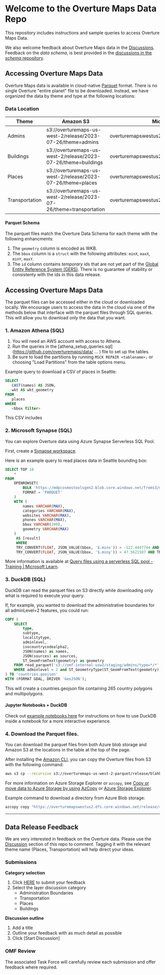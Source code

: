 Welcome to the Overture Maps Data Repo
===
This repository includes instructions and sample queries to access Overture Maps Data.

We also welcome feedback about Overture Maps data in the [Discussions](https://github.com/OvertureMaps/data/discussions). Feedback on the *data schema*, is best provided in the [discussions in the *schema* repository](https://github.com/OvertureMaps/schema/discussions).


Accessing Overture Maps Data
---

Overture Maps data is available in cloud-native [Parquet](https://parquet.apache.org/docs/) format. There is no single Overture "entire planet" file to be downloaded. Instead, we have organized the data by theme and type at the following locations:

### Data Location
|Theme| Amazon S3 | Microsoft Azure |
|-----|--------|----|
|Admins| s3://overturemaps-us-west-2/release/2023-07-26/theme=admins | overturemapswestus2.dfs.core.windows.net/release/ |
|Buildings| s3://overturemaps-us-west-2/release/2023-07-26/theme=buildings | overturemapswestus2.dfs.core.windows.net/release/ |
|Places| s3://overturemaps-us-west-2/release/2023-07-26/theme=places | overturemapswestus2.dfs.core.windows.net/release/ |
|Transportation| s3://overturemaps-us-west-2/release/2023-07-26/theme=transportation | overturemapswestus2.dfs.core.windows.net/release/ |

#### Parquet Schema
The parquet files match the Overture Data Schema for each theme with the following enhancments:

1. The `geometry` column is encoded as WKB.
2. The `bbox` column is a `struct` with the following attributes: `minX`, `maxX`, `minY`, `maxY`.
3. The `id` column contains _temporary_ ids that are not yet part of the [Global Entity Reference System (GERS)](https://docs.overturemaps.org/gers/). There is no guarantee of stability or consistenty with the ids in this data release.

## Accessing Overture Maps Data
The parquet files can be accessed either in the cloud or downloaded locally. We encourage users to access the data in the cloud via one of the methods below that interface with the parquet files through SQL queries. This will allow you to download only the data that you want.

### 1. Amazon Athena (SQL)
1. You will need an AWS account with access to Athena.
2. Run the queries in the [athena_setup_queries.sql](https://github.com/overturemaps/data/ ... ) file to set up the tables.
3. Be sure to load the partitions by running `MSCK REPAIR <tablename>;` or choosing "Load Partitions" from the table options menu.

Example query to download a CSV of places in Seattle:

```sql
SELECT
   CAST(names) AS JSON,
   wkt AS wkt_geometry
FROM
   places
WHERE
   <bbox filter>
```

This CSV includes


### 2. Microsoft Synapse (SQL)
You can explore Overture data using Azure Synapse Serverless SQL Pool.

First, create a [Synapse workspace](https://learn.microsoft.com/en-us/azure/synapse-analytics/get-started-create-workspace).

Here is an example query to read places data in Seattle bounding box:

```sql
SELECT TOP 10
    *
FROM
    OPENROWSET(
        BULK 'https://mdpcosmostoolsgen2.blob.core.windows.net/froms3/m5places/type=place/*',
        FORMAT = 'PARQUET'
    )
    WITH (
        names VARCHAR(MAX),
        categories VARCHAR(MAX),
        websites VARCHAR(MAX),
        phones VARCHAR(MAX),
        bbox VARCHAR(200),
        geometry VARCHAR(MAX)
    )
     AS [result]
     WHERE
     TRY_CONVERT(FLOAT, JSON_VALUE(bbox, '$.minx')) > -122.4447744 AND TRY_CONVERT(FLOAT, JSON_VALUE(bbox, '$.maxx')) < -122.2477071 AND
     TRY_CONVERT(FLOAT, JSON_VALUE(bbox, '$.miny')) > 47.5621587 AND TRY_CONVERT(FLOAT, JSON_VALUE(bbox, '$.maxy')) < 47.7120663
```

More information is available at [Query files using a serverless SQL pool - Training | Microsoft Learn](https://learn.microsoft.com/en-us/training/modules/query-data-lake-using-azure-synapse-serverless-sql-pools/3-query-files).

### 3. DuckDB (SQL)
DuckDB can read the parquet files on S3 directly while downloading only what is required to execute your query.

If, for example, you wanted to download the administrative boundaries for all adminLevel=2 features, you could run:

```sql
COPY (
    SELECT
        type,
        subtype,
        localitytype,
        adminlevel,
        isocountrycodealpha2,
        JSON(names) as names,
        JSON(sources) as sources,
        ST_GeomFromText(geometry) as geometry
    FROM read_parquet('s3://omf-internal-usw2/staging/admins/type=*/*', filename=true, hive_partitioning=1)
    WHERE adminlevel = 2 and ST_GeometryType(ST_GeomFromText(geometry)) IN ('POLYGON','MULTIPOLYGON')
) TO 'countries.geojson'
WITH (FORMAT GDAL, DRIVER 'GeoJSON');
```
This will create a countries.geojson file containing 265 country polygons and multipolygons.

#### Jupyter Notebooks + DuckDB
Check out [example notebooks here]() for instructions on how to use DuckDB inside a notebook for a more interactive experience.


### 4. Download the Parquet files.
You can download the parquet files from both Azure blob storage and Amazon S3 at the locations in the table at the top of the page.

After installing the [Amazon CLI](https://docs.aws.amazon.com/cli/latest/userguide/getting-started-install.html), you can copy the Overture files from S3 with the following command:
```bash
aws s3 cp --recursive s3://overturemaps-us-west-2-parquet/release/blahblah/ [LOCAL_PATH]
```

For more information on Azure Storage Explorer or `azcopy`, see [Copy or move data to Azure Storage by using AzCopy](https://learn.microsoft.com/en-us/azure/storage/common/storage-use-azcopy-v10?toc=%2Fazure%2Fstorage%2Fblobs%2Ftoc.json&bc=%2Fazure%2Fstorage%2Fblobs%2Fbreadcrumb%2Ftoc.json#download-azcopy) or
[Azure Storage Explorer](https://azure.microsoft.com/en-us/products/storage/storage-explorer/).

Example command to download a directory from Azure Blob storage:

```bash
azcopy copy "https://overturemapswestus2.dfs.core.windows.net/release/<<directory path>>" "<<local directory path>>"  --recursive```
```


---

Data Release Feedback
---
We are very interested in feedback on the Overture data. Please use the [Discussion](https://github.com/OvertureMaps/data/discussions) section of this repo to comment. Tagging it with the relevant theme name (Places, Transportation) will help direct your ideas.

### Submissions

**Category selection**
1. Click [HERE](https://github.com/OvertureMaps/data/discussions/new/choose) to submit your feedback
2. Select the layer discussion category
   - Administration Boundaries
   - Transportation
   - Places
   - Buildings

**Discussion outline**
1. Add a title
2. Outline your feedback with as much detail as possible
3. Click [Start Discussion]

### OMF Review
The associated Task Force will carefully review each submission and offer feedback where required.
